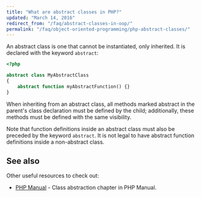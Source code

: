 ```yaml
---
title: "What are abstract classes in PHP?"
updated: "March 14, 2016"
redirect_from: "/faq/abstract-classes-in-oop/"
permalink: "/faq/object-oriented-programming/php-abstract-classes/"
---
```


An abstract class is one that cannot be instantiated, only inherited. It is declared
with the keyword `abstract`:

~~~php
<?php

abstract class MyAbstractClass
{
    abstract function myAbstractFunction() {}
}
~~~

When inheriting from an abstract class, all methods marked abstract in the
parent's class declaration must be defined by the child; additionally, these
methods must be defined with the same visibility.

Note that function definitions inside an abstract class must also be preceded by
the keyword `abstract`. It is not legal to have abstract function definitions
inside a non-abstract class.

## See also

Other useful resources to check out:

* [PHP Manual](http://php.net/manual/en/language.oop5.abstract.php) - Class abstraction chapter in PHP Manual.
